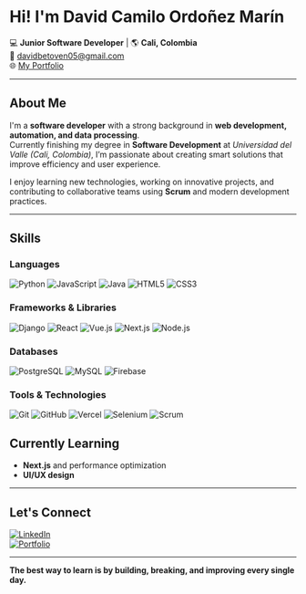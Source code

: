 # Hi! I'm David Camilo Ordoñez Marín  

💻 **Junior Software Developer** | 🌎 **Cali, Colombia**  
📧 [davidbetoven05@gmail.com](mailto:davidbetoven05@gmail.com)  
🌐 [My Portfolio](https://2025-porfolio-seven.vercel.app/)  

---

## About Me  

I'm a **software developer** with a strong background in **web development, automation, and data processing**.  
Currently finishing my degree in **Software Development** at *Universidad del Valle (Cali, Colombia)*, I’m passionate about creating smart solutions that improve efficiency and user experience.  

I enjoy learning new technologies, working on innovative projects, and contributing to collaborative teams using **Scrum** and modern development practices.  

---

## Skills  

### Languages  
![Python](https://img.shields.io/badge/Python-3776AB?style=for-the-badge&logo=python&logoColor=white)
![JavaScript](https://img.shields.io/badge/JavaScript-F7DF1E?style=for-the-badge&logo=javascript&logoColor=black)
![Java](https://img.shields.io/badge/Java-007396?style=for-the-badge&logo=openjdk&logoColor=white)
![HTML5](https://img.shields.io/badge/HTML5-E34F26?style=for-the-badge&logo=html5&logoColor=white)
![CSS3](https://img.shields.io/badge/CSS3-1572B6?style=for-the-badge&logo=css3&logoColor=white)


### Frameworks & Libraries  
![Django](https://img.shields.io/badge/Django-092E20?style=for-the-badge&logo=django&logoColor=white)
![React](https://img.shields.io/badge/React-61DAFB?style=for-the-badge&logo=react&logoColor=black)
![Vue.js](https://img.shields.io/badge/Vue.js-4FC08D?style=for-the-badge&logo=vue.js&logoColor=white)
![Next.js](https://img.shields.io/badge/Next.js-000000?style=for-the-badge&logo=nextdotjs&logoColor=white)
![Node.js](https://img.shields.io/badge/Node.js-339933?style=for-the-badge&logo=node.js&logoColor=white)


### Databases  
![PostgreSQL](https://img.shields.io/badge/PostgreSQL-316192?style=for-the-badge&logo=postgresql&logoColor=white)
![MySQL](https://img.shields.io/badge/MySQL-4479A1?style=for-the-badge&logo=mysql&logoColor=white)
![Firebase](https://img.shields.io/badge/Firebase-FFCA28?style=for-the-badge&logo=firebase&logoColor=black)


### Tools & Technologies  
![Git](https://img.shields.io/badge/Git-F05032?style=for-the-badge&logo=git&logoColor=white)
![GitHub](https://img.shields.io/badge/GitHub-181717?style=for-the-badge&logo=github&logoColor=white)
![Vercel](https://img.shields.io/badge/Vercel-000000?style=for-the-badge&logo=vercel&logoColor=white)
![Selenium](https://img.shields.io/badge/Selenium-43B02A?style=for-the-badge&logo=selenium&logoColor=white)
![Scrum](https://img.shields.io/badge/Scrum-009FDA?style=for-the-badge&logoColor=white)


## Currently Learning  

- **Next.js** and performance optimization  
- **UI/UX design**  

---

## Let's Connect  

[![LinkedIn](https://img.shields.io/badge/LinkedIn-0077B5?logo=linkedin&logoColor=white)](https://www.linkedin.com/)  
[![Portfolio](https://img.shields.io/badge/🌐%20Portfolio-2025--porfolio--seven.vercel.app-blue)](https://2025-porfolio-seven.vercel.app/)  

---

**The best way to learn is by building, breaking, and improving every single day.**
